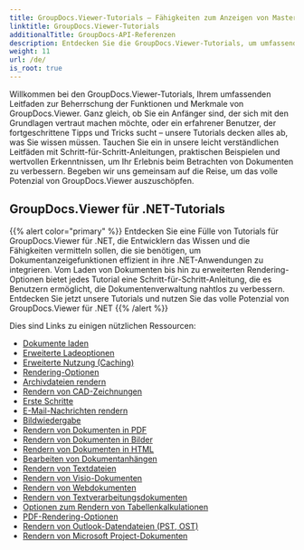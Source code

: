 ```yaml
---
title: GroupDocs.Viewer-Tutorials – Fähigkeiten zum Anzeigen von Masterdokumenten
linktitle: GroupDocs.Viewer-Tutorials
additionalTitle: GroupDocs-API-Referenzen
description: Entdecken Sie die GroupDocs.Viewer-Tutorials, um umfassende Anleitungen zur Maximierung der Dokumentanzeigefunktionen zu erhalten. Schöpfen Sie noch heute sein volles Potenzial aus!
weight: 11
url: /de/
is_root: true
---
```


Willkommen bei den GroupDocs.Viewer-Tutorials, Ihrem umfassenden Leitfaden zur Beherrschung der Funktionen und Merkmale von GroupDocs.Viewer. Ganz gleich, ob Sie ein Anfänger sind, der sich mit den Grundlagen vertraut machen möchte, oder ein erfahrener Benutzer, der fortgeschrittene Tipps und Tricks sucht – unsere Tutorials decken alles ab, was Sie wissen müssen. Tauchen Sie ein in unsere leicht verständlichen Leitfäden mit Schritt-für-Schritt-Anleitungen, praktischen Beispielen und wertvollen Erkenntnissen, um Ihr Erlebnis beim Betrachten von Dokumenten zu verbessern. Begeben wir uns gemeinsam auf die Reise, um das volle Potenzial von GroupDocs.Viewer auszuschöpfen.

## GroupDocs.Viewer für .NET-Tutorials
{{% alert color="primary" %}}
Entdecken Sie eine Fülle von Tutorials für GroupDocs.Viewer für .NET, die Entwicklern das Wissen und die Fähigkeiten vermitteln sollen, die sie benötigen, um Dokumentanzeigefunktionen effizient in ihre .NET-Anwendungen zu integrieren. Vom Laden von Dokumenten bis hin zu erweiterten Rendering-Optionen bietet jedes Tutorial eine Schritt-für-Schritt-Anleitung, die es Benutzern ermöglicht, die Dokumentenverwaltung nahtlos zu verbessern. Entdecken Sie jetzt unsere Tutorials und nutzen Sie das volle Potenzial von GroupDocs.Viewer für .NET
{{% /alert %}}

Dies sind Links zu einigen nützlichen Ressourcen:
 
- [Dokumente laden](./net/loading-documents/)
- [Erweiterte Ladeoptionen](./net/advanced-loading/)
- [Erweiterte Nutzung (Caching)](./net/advanced-usage-caching/)
- [Rendering-Optionen](./net/rendering-options/)
- [Archivdateien rendern](./net/rendering-archive-files/)
- [Rendern von CAD-Zeichnungen](./net/rendering-cad-drawings/)
- [Erste Schritte](./net/getting-started/)
- [E-Mail-Nachrichten rendern](./net/rendering-email-messages/)
- [Bildwiedergabe](./net/image-rendering/)
- [Rendern von Dokumenten in PDF](./net/rendering-documents-pdf/)
- [Rendern von Dokumenten in Bilder](./net/rendering-documents-images/)
- [Rendern von Dokumenten in HTML](./net/rendering-documents-html/)
- [Bearbeiten von Dokumentanhängen](./net/processing-document-attachments/)
- [Rendern von Textdateien](./net/rendering-text-files/)
- [Rendern von Visio-Dokumenten](./net/rendering-visio-documents/)
- [Rendern von Webdokumenten](./net/rendering-web-documents/)
- [Rendern von Textverarbeitungsdokumenten](./net/rendering-word-processing-documents/)
- [Optionen zum Rendern von Tabellenkalkulationen](./net/spreadsheet-rendering-options/)
- [PDF-Rendering-Optionen](./net/pdf-rendering-options/)
- [Rendern von Outlook-Datendateien (PST, OST)](./net/rendering-outlook-data-files/)
- [Rendern von Microsoft Project-Dokumenten](./net/rendering-ms-project-documents/)
